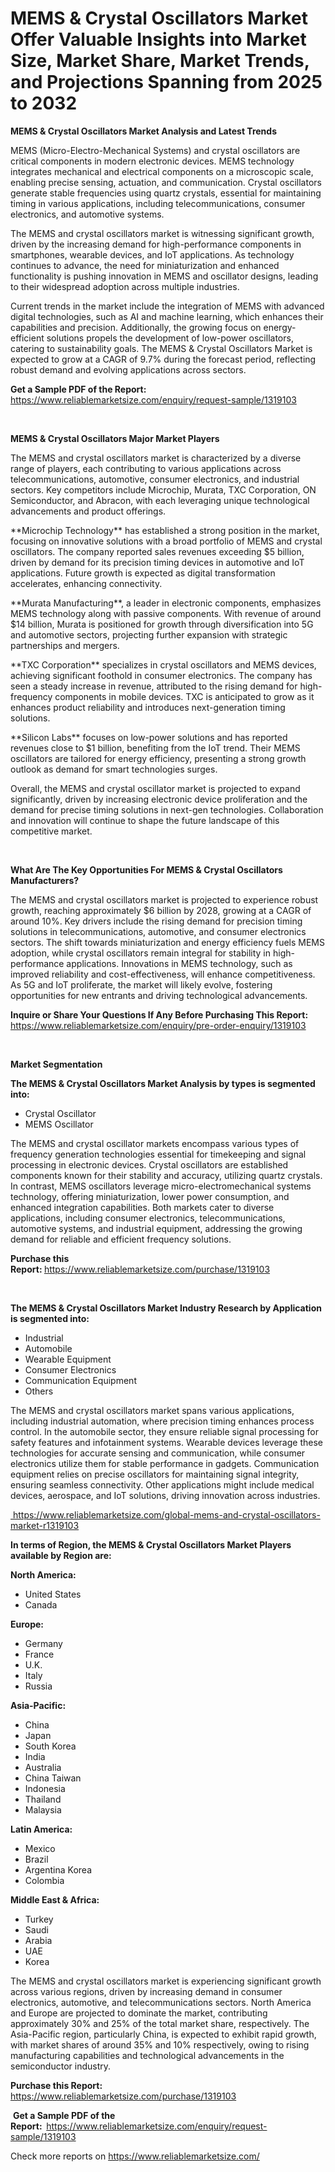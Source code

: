 <p><h1>MEMS & Crystal Oscillators Market Offer Valuable Insights into Market Size, Market Share, Market Trends, and Projections Spanning from 2025 to 2032</h1></p><p><strong>MEMS & Crystal Oscillators Market Analysis and Latest Trends</strong></p>
<p><p>MEMS (Micro-Electro-Mechanical Systems) and crystal oscillators are critical components in modern electronic devices. MEMS technology integrates mechanical and electrical components on a microscopic scale, enabling precise sensing, actuation, and communication. Crystal oscillators generate stable frequencies using quartz crystals, essential for maintaining timing in various applications, including telecommunications, consumer electronics, and automotive systems.</p><p>The MEMS and crystal oscillators market is witnessing significant growth, driven by the increasing demand for high-performance components in smartphones, wearable devices, and IoT applications. As technology continues to advance, the need for miniaturization and enhanced functionality is pushing innovation in MEMS and oscillator designs, leading to their widespread adoption across multiple industries.</p><p>Current trends in the market include the integration of MEMS with advanced digital technologies, such as AI and machine learning, which enhances their capabilities and precision. Additionally, the growing focus on energy-efficient solutions propels the development of low-power oscillators, catering to sustainability goals. The MEMS & Crystal Oscillators Market is expected to grow at a CAGR of 9.7% during the forecast period, reflecting robust demand and evolving applications across sectors.</p></p>
<p><strong>Get a Sample PDF of the Report:&nbsp;</strong> <a href="https://www.reliablemarketsize.com/enquiry/request-sample/1319103?utm_campaign=2457&utm_medium=2&utm_source=Github&utm_content=ia&utm_term=29032025&utm_id=mems-crystal-oscillators">https://www.reliablemarketsize.com/enquiry/request-sample/1319103</a></p>
<p>&nbsp;</p>
<p><strong>MEMS & Crystal Oscillators Major Market Players</strong></p>
<p><p>The MEMS and crystal oscillators market is characterized by a diverse range of players, each contributing to various applications across telecommunications, automotive, consumer electronics, and industrial sectors. Key competitors include Microchip, Murata, TXC Corporation, ON Semiconductor, and Abracon, with each leveraging unique technological advancements and product offerings.</p><p>**Microchip Technology** has established a strong position in the market, focusing on innovative solutions with a broad portfolio of MEMS and crystal oscillators. The company reported sales revenues exceeding $5 billion, driven by demand for its precision timing devices in automotive and IoT applications. Future growth is expected as digital transformation accelerates, enhancing connectivity.</p><p>**Murata Manufacturing**, a leader in electronic components, emphasizes MEMS technology along with passive components. With revenue of around $14 billion, Murata is positioned for growth through diversification into 5G and automotive sectors, projecting further expansion with strategic partnerships and mergers.</p><p>**TXC Corporation** specializes in crystal oscillators and MEMS devices, achieving significant foothold in consumer electronics. The company has seen a steady increase in revenue, attributed to the rising demand for high-frequency components in mobile devices. TXC is anticipated to grow as it enhances product reliability and introduces next-generation timing solutions.</p><p>**Silicon Labs** focuses on low-power solutions and has reported revenues close to $1 billion, benefiting from the IoT trend. Their MEMS oscillators are tailored for energy efficiency, presenting a strong growth outlook as demand for smart technologies surges.</p><p>Overall, the MEMS and crystal oscillator market is projected to expand significantly, driven by increasing electronic device proliferation and the demand for precise timing solutions in next-gen technologies. Collaboration and innovation will continue to shape the future landscape of this competitive market.</p></p>
<p>&nbsp;</p>
<p><strong>What Are The Key Opportunities For MEMS & Crystal Oscillators Manufacturers?</strong></p>
<p><p>The MEMS and crystal oscillators market is projected to experience robust growth, reaching approximately $6 billion by 2028, growing at a CAGR of around 10%. Key drivers include the rising demand for precision timing solutions in telecommunications, automotive, and consumer electronics sectors. The shift towards miniaturization and energy efficiency fuels MEMS adoption, while crystal oscillators remain integral for stability in high-performance applications. Innovations in MEMS technology, such as improved reliability and cost-effectiveness, will enhance competitiveness. As 5G and IoT proliferate, the market will likely evolve, fostering opportunities for new entrants and driving technological advancements.</p></p>
<p><strong>Inquire or Share Your Questions If Any Before Purchasing This Report:</strong> <a href="https://www.reliablemarketsize.com/enquiry/pre-order-enquiry/1319103?utm_campaign=2457&utm_medium=2&utm_source=Github&utm_content=ia&utm_term=29032025&utm_id=mems-crystal-oscillators">https://www.reliablemarketsize.com/enquiry/pre-order-enquiry/1319103</a></p>
<p>&nbsp;</p>
<p><strong>Market Segmentation</strong></p>
<p><strong>The MEMS & Crystal Oscillators Market Analysis by types is segmented into:</strong></p>
<p><ul><li>Crystal Oscillator</li><li>MEMS Oscillator</li></ul></p>
<p><p>The MEMS and crystal oscillator markets encompass various types of frequency generation technologies essential for timekeeping and signal processing in electronic devices. Crystal oscillators are established components known for their stability and accuracy, utilizing quartz crystals. In contrast, MEMS oscillators leverage micro-electromechanical systems technology, offering miniaturization, lower power consumption, and enhanced integration capabilities. Both markets cater to diverse applications, including consumer electronics, telecommunications, automotive systems, and industrial equipment, addressing the growing demand for reliable and efficient frequency solutions.</p></p>
<p><strong>Purchase this Report:&nbsp;</strong><a href="https://www.reliablemarketsize.com/purchase/1319103?utm_campaign=2457&utm_medium=2&utm_source=Github&utm_content=ia&utm_term=29032025&utm_id=mems-crystal-oscillators">https://www.reliablemarketsize.com/purchase/1319103</a></p>
<p>&nbsp;</p>
<p><strong>The MEMS & Crystal Oscillators Market Industry Research by Application is segmented into:</strong></p>
<p><ul><li>Industrial</li><li>Automobile</li><li>Wearable Equipment</li><li>Consumer Electronics</li><li>Communication Equipment</li><li>Others</li></ul></p>
<p><p>The MEMS and crystal oscillators market spans various applications, including industrial automation, where precision timing enhances process control. In the automobile sector, they ensure reliable signal processing for safety features and infotainment systems. Wearable devices leverage these technologies for accurate sensing and communication, while consumer electronics utilize them for stable performance in gadgets. Communication equipment relies on precise oscillators for maintaining signal integrity, ensuring seamless connectivity. Other applications might include medical devices, aerospace, and IoT solutions, driving innovation across industries.</p></p>
<p><a href="https://www.reliablemarketsize.com/global-mems-and-crystal-oscillators-market-r1319103?utm_campaign=2457&utm_medium=2&utm_source=Github&utm_content=ia&utm_term=29032025&utm_id=mems-crystal-oscillators">&nbsp;https://www.reliablemarketsize.com/global-mems-and-crystal-oscillators-market-r1319103</a></p>
<p><strong>In terms of Region, the MEMS & Crystal Oscillators Market Players available by Region are:</strong></p>
<p>
    <p> <strong> North America: </strong>
        <ul>
            <li>United States</li>
            <li>Canada</li>
        </ul>
        </p> 
    <p> <strong> Europe: </strong>
        <ul>
            <li>Germany</li>
            <li>France</li>
            <li>U.K.</li>
            <li>Italy</li>
            <li>Russia</li>
        </ul>
        </p> 
    <p> <strong> Asia-Pacific: </strong>
        <ul>
            <li>China</li>
            <li>Japan</li>
            <li>South Korea</li>
            <li>India</li>
            <li>Australia</li>
            <li>China Taiwan</li>
            <li>Indonesia</li>
            <li>Thailand</li>
            <li>Malaysia</li>
        </ul>
        </p> 
    <p> <strong> Latin America: </strong>
        <ul>
            <li>Mexico</li>
            <li>Brazil</li>
            <li>Argentina Korea</li>
            <li>Colombia</li>
        </ul>
        </p> 
    <p> <strong> Middle East & Africa: </strong>
        <ul>
            <li>Turkey</li>
            <li>Saudi</li>
            <li>Arabia</li>
            <li>UAE</li>
            <li>Korea</li>
        </ul>
    </p>
    </p>
<p><p>The MEMS and crystal oscillators market is experiencing significant growth across various regions, driven by increasing demand in consumer electronics, automotive, and telecommunications sectors. North America and Europe are projected to dominate the market, contributing approximately 30% and 25% of the total market share, respectively. The Asia-Pacific region, particularly China, is expected to exhibit rapid growth, with market shares of around 35% and 10% respectively, owing to rising manufacturing capabilities and technological advancements in the semiconductor industry.</p></p>
<p><strong>Purchase this Report: </strong><a href="https://www.reliablemarketsize.com/purchase/1319103?utm_campaign=2457&utm_medium=2&utm_source=Github&utm_content=ia&utm_term=29032025&utm_id=mems-crystal-oscillators">https://www.reliablemarketsize.com/purchase/1319103</a></p>
<p>&nbsp;<strong>Get a Sample PDF of the Report:&nbsp;&nbsp;</strong><a href="https://www.reliablemarketsize.com/enquiry/request-sample/1319103?utm_campaign=2457&utm_medium=2&utm_source=Github&utm_content=ia&utm_term=29032025&utm_id=mems-crystal-oscillators">https://www.reliablemarketsize.com/enquiry/request-sample/1319103</a></p>
<p><strong></strong></p>
<p>Check more reports on <a href="https://www.reliablemarketsize.com/?utm_campaign=2457&utm_medium=2&utm_source=Github&utm_content=ia&utm_term=29032025&utm_id=mems-crystal-oscillators">https://www.reliablemarketsize.com/</a></p>